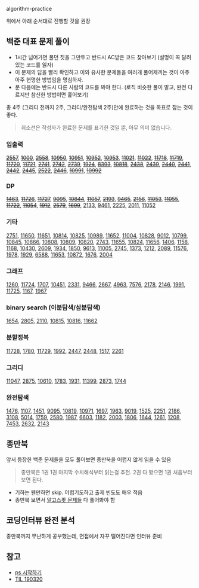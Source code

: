 algorithm-practice

위에서 아래 순서대로 진행할 것을 권장

## 백준 대표 문제 풀이
* 1시간 넘어가면 풀던 짓을 그만두고 반드시 AC받은 코드 찾아보기 (설명이 꼭 달려있는 코드를 읽자)
* 이 문제의 답을 빨리 확인하고 이와 유사한 문제들을 여러개 풀어제끼는 것이 아주아주 현명한 방법임을 명심하자.
* 푼 다음에는 반드시 다른 사람의 코드를 봐야 한다. (로직 비슷한 풀이 말고, 완전 다르지만 참신한 방법이면 훑어보기)

총 4주 (그리디 전까지 2주, 그리디/완전탐색 2주)안에 완료하는 것을 목표로 잡는 것이 좋다.

> 취소선은 작성자가 완료한 문제를 표기한 것일 뿐, 아무 의미 없습니다.


### 입출력
[~~2557~~](https://www.acmicpc.net/problem/2557), [~~1000~~](https://www.acmicpc.net/problem/1000), [~~2558~~](https://www.acmicpc.net/problem/2558), [~~10950~~](https://www.acmicpc.net/problem/10950), [~~10951~~](https://www.acmicpc.net/problem/10951), [~~10952~~](https://www.acmicpc.net/problem/10952), [~~10953~~](https://www.acmicpc.net/problem/10953), [~~11021~~](https://www.acmicpc.net/problem/11021), [~~11022~~](https://www.acmicpc.net/problem/11022), [~~11718~~](https://www.acmicpc.net/problem/11718), [~~11719~~](https://www.acmicpc.net/problem/11719), [~~11720~~](https://www.acmicpc.net/problem/11720), [~~11721~~](https://www.acmicpc.net/problem/11721), [~~2741~~](https://www.acmicpc.net/problem/2741), [~~2742~~](https://www.acmicpc.net/problem/2742), [~~2739~~](https://www.acmicpc.net/problem/2739), [~~1924~~](https://www.acmicpc.net/problem/1924), [~~8393~~](https://www.acmicpc.net/problem/8393), [~~10818~~](https://www.acmicpc.net/problem/10818), [~~2438~~](https://www.acmicpc.net/problem/2438), [~~2439~~](https://www.acmicpc.net/problem/2439), [~~2440~~](https://www.acmicpc.net/problem/2440), [~~2441~~](https://www.acmicpc.net/problem/2441), [~~2442~~](https://www.acmicpc.net/problem/2442), [~~2445~~](https://www.acmicpc.net/problem/2445), [~~2522~~](https://www.acmicpc.net/problem/2522), [~~2446~~](https://www.acmicpc.net/problem/2446), [~~10991~~](https://www.acmicpc.net/problem/10991), [~~10992~~](https://www.acmicpc.net/problem/10992)

### DP
[~~1463~~](https://www.acmicpc.net/problem/1463), [~~11726~~](https://www.acmicpc.net/problem/11726), [~~11727~~](https://www.acmicpc.net/problem/11727), [~~9095~~](https://www.acmicpc.net/problem/9095), [~~10844~~](https://www.acmicpc.net/problem/10844), [~~11057~~](https://www.acmicpc.net/problem/11057), [~~2193~~](https://www.acmicpc.net/problem/2193), [~~9465~~](https://www.acmicpc.net/problem/9465), [~~2156~~](https://www.acmicpc.net/problem/2156), [~~11053~~](https://www.acmicpc.net/problem/11053), [~~11055~~](https://www.acmicpc.net/problem/11055), [~~11722~~](https://www.acmicpc.net/problem/11722), [~~11054~~](https://www.acmicpc.net/problem/11054), [~~1912~~](https://www.acmicpc.net/problem/1912), [~~2579~~](https://www.acmicpc.net/problem/2579), [~~1699~~](https://www.acmicpc.net/problem/1699), [2133](https://www.acmicpc.net/problem/2133), [9461](https://www.acmicpc.net/problem/9461), [2225](https://www.acmicpc.net/problem/2225), [2011](https://www.acmicpc.net/problem/2011), [11052](https://www.acmicpc.net/problem/11052)

### 기타
[2751](https://www.acmicpc.net/problem/2751), [11650](https://www.acmicpc.net/problem/11650), [11651](https://www.acmicpc.net/problem/11651), [10814](https://www.acmicpc.net/problem/10814), [10825](https://www.acmicpc.net/problem/10825), [10989](https://www.acmicpc.net/problem/10989), [11652](https://www.acmicpc.net/problem/11652), [11004](https://www.acmicpc.net/problem/11004), [10828](https://www.acmicpc.net/problem/10828), [9012](https://www.acmicpc.net/problem/9012), [10799](https://www.acmicpc.net/problem/10799), [10845](https://www.acmicpc.net/problem/10845), [10866](https://www.acmicpc.net/problem/10866), [10808](https://www.acmicpc.net/problem/10808), [10809](https://www.acmicpc.net/problem/10809), [10820](https://www.acmicpc.net/problem/10820), [2743](https://www.acmicpc.net/problem/2743), [11655](https://www.acmicpc.net/problem/11655), [10824](https://www.acmicpc.net/problem/10824), [11656](https://www.acmicpc.net/problem/11656), [1406](https://www.acmicpc.net/problem/1406), [1158](https://www.acmicpc.net/problem/1158), [1168](https://www.acmicpc.net/problem/1168), [10430](https://www.acmicpc.net/problem/10430), [2609](https://www.acmicpc.net/problem/2609), [1934](https://www.acmicpc.net/problem/1934), [1850](https://www.acmicpc.net/problem/1850), [9613](https://www.acmicpc.net/problem/9613), [11005](https://www.acmicpc.net/problem/11005), [2745](https://www.acmicpc.net/problem/2745), [1373](https://www.acmicpc.net/problem/1373), [1212](https://www.acmicpc.net/problem/1212), [2089](https://www.acmicpc.net/problem/2089), [11576](https://www.acmicpc.net/problem/11576), [1978](https://www.acmicpc.net/problem/1978), [1929](https://www.acmicpc.net/problem/1929), [6588](https://www.acmicpc.net/problem/6588), [11653](https://www.acmicpc.net/problem/11653), [10872](https://www.acmicpc.net/problem/10872), [1676](https://www.acmicpc.net/problem/1676), [2004](https://www.acmicpc.net/problem/2004)

### 그래프
[1260](https://www.acmicpc.net/problem/1260), [11724](https://www.acmicpc.net/problem/11724), [1707](https://www.acmicpc.net/problem/1707), [10451](https://www.acmicpc.net/problem/10451), [2331](https://www.acmicpc.net/problem/2331), [9466](https://www.acmicpc.net/problem/9466), [2667](https://www.acmicpc.net/problem/2667), [4963](https://www.acmicpc.net/problem/4963), [7576](https://www.acmicpc.net/problem/7576), [2178](https://www.acmicpc.net/problem/2178), [2146](https://www.acmicpc.net/problem/2146), [1991](https://www.acmicpc.net/problem/1991), [11725](https://www.acmicpc.net/problem/11725), [1167](https://www.acmicpc.net/problem/1167), [1967](https://www.acmicpc.net/problem/1967)

### binary search (이분탐색/삼분탐색)
[1654](https://www.acmicpc.net/problem/1654), [2805](https://www.acmicpc.net/problem/2805), [2110](https://www.acmicpc.net/problem/2110), [10815](https://www.acmicpc.net/problem/10815), [10816](https://www.acmicpc.net/problem/10816), [11662](https://www.acmicpc.net/problem/11662)

### 분할정복
[11728](https://www.acmicpc.net/problem/11728), [1780](https://www.acmicpc.net/problem/1780), [11729](https://www.acmicpc.net/problem/11729), [1992](https://www.acmicpc.net/problem/1992), [2447](https://www.acmicpc.net/problem/2447), [2448](https://www.acmicpc.net/problem/2448), [1517](https://www.acmicpc.net/problem/1517), [2261](https://www.acmicpc.net/problem/2261)

### 그리디
[11047](https://www.acmicpc.net/problem/11047), [2875](https://www.acmicpc.net/problem/2875), [10610](https://www.acmicpc.net/problem/10610), [1783](https://www.acmicpc.net/problem/1783), [1931](https://www.acmicpc.net/problem/1931), [11399](https://www.acmicpc.net/problem/11399), [2873](https://www.acmicpc.net/problem/2873), [1744](https://www.acmicpc.net/problem/1744)

### 완전탐색
[1476](https://www.acmicpc.net/problem/1476), [1107](https://www.acmicpc.net/problem/1107), [1451](https://www.acmicpc.net/problem/1451), [9095](https://www.acmicpc.net/problem/9095), [10819](https://www.acmicpc.net/problem/10819), [10971](https://www.acmicpc.net/problem/10971), [1697](https://www.acmicpc.net/problem/1697), [1963](https://www.acmicpc.net/problem/1963), [9019](https://www.acmicpc.net/problem/9019), [1525](https://www.acmicpc.net/problem/1525), [2251](https://www.acmicpc.net/problem/2251), [2186](https://www.acmicpc.net/problem/2186), [3108](https://www.acmicpc.net/problem/3108), [5014](https://www.acmicpc.net/problem/5014), [1759](https://www.acmicpc.net/problem/1759), [2580](https://www.acmicpc.net/problem/2580), [1987](https://www.acmicpc.net/problem/1987), [6603](https://www.acmicpc.net/problem/6603), [1182](https://www.acmicpc.net/problem/1182), [2003](https://www.acmicpc.net/problem/2003), [1806](https://www.acmicpc.net/problem/1806), [1644](https://www.acmicpc.net/problem/1644), [1261](https://www.acmicpc.net/problem/1261), [1208](https://www.acmicpc.net/problem/1208), [7453](https://www.acmicpc.net/problem/7453), [2632](https://www.acmicpc.net/problem/2632), [2143](https://www.acmicpc.net/problem/2143)


## 종만북
앞서 등장한 백준 문제들을 모두 풀어보면 종만북을 어렵지 않게 읽을 수 있음
> 종만북은 1권 1권 마지막 수치해석부터 읽는걸 추천. 2권 다 봤으면 1권 처음부터 보면 된다.

* 기하는 웬만하면 skip. 어렵기도하고 출제 빈도도 매우 적음
* 종만북 보면서 [알고스팟 문제들](http://book.algospot.com/problems.html) 다 풀어봐야 함

## 코딩인터뷰 완전 분석
종만북까지 무난하게 공부했는데, 면접에서 자꾸 떨어진다면 인터뷰 준비

## 참고
* [ps 시작하기](https://plzrun.tistory.com/entry/%EC%95%8C%EA%B3%A0%EB%A6%AC%EC%A6%98-%EB%AC%B8%EC%A0%9C%ED%92%80%EC%9D%B4PS-%EC%8B%9C%EC%9E%91%ED%95%98%EA%B8%B0)
* [TIL 190320](https://cheolhojung.github.io/posts/til/TIL-190320.html)
